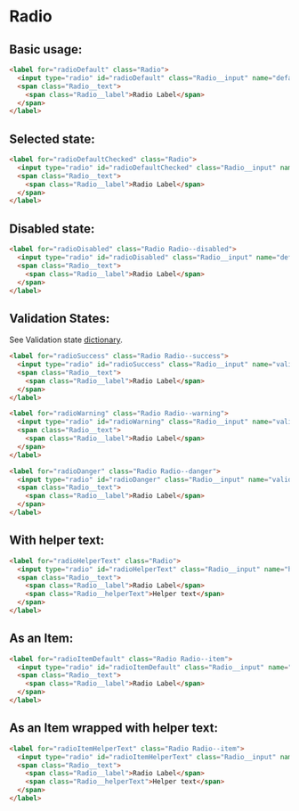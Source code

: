 # Radio

## Basic usage:

```html
<label for="radioDefault" class="Radio">
  <input type="radio" id="radioDefault" class="Radio__input" name="default" />
  <span class="Radio__text">
    <span class="Radio__label">Radio Label</span>
  </span>
</label>
```

## Selected state:

```html
<label for="radioDefaultChecked" class="Radio">
  <input type="radio" id="radioDefaultChecked" class="Radio__input" name="default" checked />
  <span class="Radio__text">
    <span class="Radio__label">Radio Label</span>
  </span>
</label>
```

## Disabled state:

```html
<label for="radioDisabled" class="Radio Radio--disabled">
  <input type="radio" id="radioDisabled" class="Radio__input" name="default" disabled />
  <span class="Radio__text">
    <span class="Radio__label">Radio Label</span>
  </span>
</label>
```

## Validation States:

See Validation state [dictionary][dictionary-validation].

```html
<label for="radioSuccess" class="Radio Radio--success">
  <input type="radio" id="radioSuccess" class="Radio__input" name="validation" />
  <span class="Radio__text">
    <span class="Radio__label">Radio Label</span>
  </span>
</label>

<label for="radioWarning" class="Radio Radio--warning">
  <input type="radio" id="radioWarning" class="Radio__input" name="validation" />
  <span class="Radio__text">
    <span class="Radio__label">Radio Label</span>
  </span>
</label>

<label for="radioDanger" class="Radio Radio--danger">
  <input type="radio" id="radioDanger" class="Radio__input" name="validation" />
  <span class="Radio__text">
    <span class="Radio__label">Radio Label</span>
  </span>
</label>
```

## With helper text:

```html
<label for="radioHelperText" class="Radio">
  <input type="radio" id="radioHelperText" class="Radio__input" name="helperText" />
  <span class="Radio__text">
    <span class="Radio__label">Radio Label</span>
    <span class="Radio__helperText">Helper text</span>
  </span>
</label>
```

## As an Item:

```html
<label for="radioItemDefault" class="Radio Radio--item">
  <input type="radio" id="radioItemDefault" class="Radio__input" name="item" />
  <span class="Radio__text">
    <span class="Radio__label">Radio Label</span>
  </span>
</label>
```

## As an Item wrapped with helper text:

```html
<label for="radioItemHelperText" class="Radio Radio--item">
  <input type="radio" id="radioItemHelperText" class="Radio__input" name="item" />
  <span class="Radio__text">
    <span class="Radio__label">Radio Label</span>
    <span class="Radio__helperText">Helper text</span>
  </span>
</label>
```

[dictionary-validation]: https://github.com/lmc-eu/spirit-design-system/blob/main/docs/DICTIONARIES.md#validation
